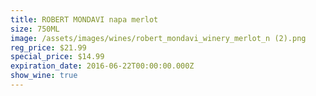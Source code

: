```yaml
---
title: ROBERT MONDAVI napa merlot
size: 750ML
image: /assets/images/wines/robert_mondavi_winery_merlot_n (2).png
reg_price: $21.99
special_price: $14.99
expiration_date: 2016-06-22T00:00:00.000Z
show_wine: true
---
```



